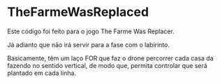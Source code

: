 # TheFarmeWasReplaced

Este código foi feito para o jogo The Farme Was Replacer.

Já adianto que não irá servir para a fase com o labirinto.

Basicamente, têm um laço FOR que faz o drone percorrer cada casa da fazendo no sentido vertical, de modo que, permita controlar que será plantado em cada linha.
